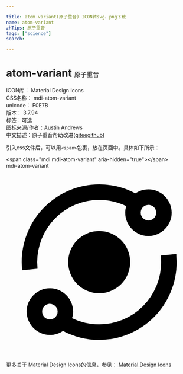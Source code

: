 ```yaml
---

title: atom variant(原子重音) ICON转svg、png下载
name: atom-variant
zhTips: 原子重音
tags: ["science"]
search: 

---
```


# atom-variant  <small style="font-size: 60%;font-weight: 100">原子重音</small>


<div class="detail-page">
<p>
<span>
ICON库：
<span class="badge-secondary badge">Material Design Icons</span> 
</span>
<br/>
<span>
CSS名称：
<span class="badge-secondary badge">mdi-atom-variant</span> 
</span>
<br/>
<span>
unicode：
<span class="badge-secondary badge">F0E7B</span> 
<copy-btn content='F0E7B' btn-title=""></copy-btn>
<copy-btn :content='String.fromCodePoint(parseInt("F0E7B", 16))' btn-title="复制U"></copy-btn>
</span>
<br/>
<span>
版本：
<span class="badge-secondary badge">3.7.94</span> 
</span><br/><span>标签：<span class="badge-light badge"><router-link to="/tags/science.html">可选</router-link></span></span>
<br/>
<span>图标来源/作者：<span class="badge-light badge">Austin Andrews</span></span> 
<br/>
<span class="zh-detail">中文描述：<span class="badge-primary badge">原子重音</span><span class="help-link"><span>帮助改进</span>(<a href="https://gitee.com/liuwave/icon-helper/edit/master/json/material/atom-variant.json" target="_blank" rel="noopener noreferrer">gitee</a><a href="https://github.com/liuwave/icon-helper/edit/master/json/material/atom-variant.json" target="_blank" rel="noopener noreferrer">github</a></span>)</span><br/>
</p>
</div>
<div class="alert alert-dark">
  <i class="mdi mdi-atom-variant mdi-48px"></i>
  <i class="mdi mdi-atom-variant mdi-36px"></i>
  <i class="mdi mdi-atom-variant mdi-24px"></i>
  <i class="mdi mdi-atom-variant mdi-18px"></i>
</div>
<div>
  <p>引入css文件后，可以用<code>&lt;span&gt;</code>包裹，放在页面中。具体如下所示：    
  </p>
  <div class="alert alert-primary" style="font-size: 14px">
    &lt;span class="mdi mdi-atom-variant" aria-hidden="true"&gt;&lt;/span&gt;
    <copy-btn content='<span class="mdi mdi-atom-variant" aria-hidden="true"></span>'></copy-btn>
  </div>
  <div class="alert alert-secondary">
    <i class="mdi mdi-atom-variant"
    style="font-size: 24px"
    aria-hidden="true"></i> mdi-atom-variant
    <copy-btn content="mdi-atom-variant" btn-title="复制图标名称"></copy-btn>
  </div>
</div>
<div id="svg" class="svg-wrap">
<svg xmlns="http://www.w3.org/2000/svg" viewBox="0 0 24 24"><path d="M18.36,2.64C20,2.64 21.36,4 21.36,5.64C21.36,7.29 20,8.64 18.36,8.64C16.71,8.64 15.36,7.29 15.36,5.64C15.36,5.34 15.41,5.06 15.5,4.8C14.43,4.29 13.25,4 12,4A8,8 0 0,0 4,12L4.04,12.84L2.05,13.05L2,12A10,10 0 0,1 12,2C13.69,2 15.28,2.42 16.67,3.16C17.16,2.83 17.74,2.64 18.36,2.64M18.36,4.64A1,1 0 0,0 17.36,5.64A1,1 0 0,0 18.36,6.64C18.92,6.64 19.36,6.19 19.36,5.64C19.36,5.08 18.92,4.64 18.36,4.64M5.64,15.36C7.29,15.36 8.64,16.71 8.64,18.36C8.64,18.66 8.59,18.94 8.5,19.2C9.57,19.71 10.75,20 12,20A8,8 0 0,0 20,12L19.96,11.16L21.95,10.95L22,12A10,10 0 0,1 12,22C10.31,22 8.72,21.58 7.33,20.84C6.84,21.17 6.26,21.36 5.64,21.36C4,21.36 2.64,20 2.64,18.36C2.64,16.71 4,15.36 5.64,15.36M5.64,17.36C5.08,17.36 4.64,17.81 4.64,18.36C4.64,18.92 5.08,19.36 5.64,19.36A1,1 0 0,0 6.64,18.36A1,1 0 0,0 5.64,17.36M12,8A4,4 0 0,1 16,12A4,4 0 0,1 12,16A4,4 0 0,1 8,12A4,4 0 0,1 12,8Z" /></svg>
</div>
<detail full-name='mdi-atom-variant'></detail>
    
<div><p>更多关于 Material Design Icons的信息，参见：<a target="_blank" href="https://iconhelper.cn/material.html"> Material Design Icons</a>
</p></div>
